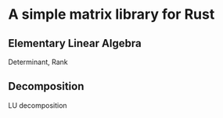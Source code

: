 # A simple matrix library for Rust

## Elementary Linear Algebra

Determinant, Rank

## Decomposition

LU decomposition

